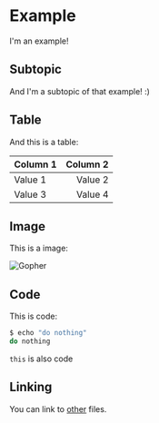 # Example

I'm an example!

## Subtopic

And I'm a subtopic of that example! :)

## Table

And this is a table:

| Column 1 | Column 2 |
|:---------|---------:|
| Value 1  |  Value 2 |
| Value 3  |  Value 4 |

## Image

This is a image:

![Gopher](https://golang.org/doc/gopher/frontpage.png)

## Code

This is code:

```bash
$ echo "do nothing"
do nothing
```

`this` is also code

## Linking

You can link to [other](other.md) files.
